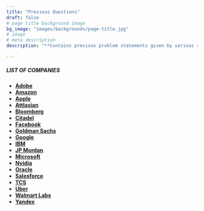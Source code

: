 ```yaml
---
title: "Previous Questions"
draft: false
# page title background image
bg_image: "images/backgrounds/page-title.jpg"
# image
# meta description
description: "**Contains previous problem statements given by various recruitors during their selection process.**"

---
```


##### LIST OF COMPANIES 

* **[Adobe](adobe/)**
* **[Amazon](amazon/)**
* **[Apple](apple/)**
* **[Attlasian](atlassian/)**
* **[Bloomberg](bloomberg/)**
* **[Citadel](citadel/)**
* **[Facebook](facebook/)**
* **[Goldman Sachs](goldman-sachs/)**
* **[Google](google/)**
* **[IBM](/IBM.md)**
* **[JP Mordan](jp-mordan/)**
* **[Microsoft](microsoft/)**
* **[Nvidia](nvidia/)**
* **[Oracle](oracle/)**
* **[Salesforce](salesforce/)**
* **[TCS](tcs/)**
* **[Uber](uber/)**
* **[Walmart Labs](walmart-labs/)**
* **[Yandex](yandex/)**
